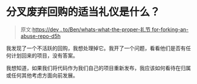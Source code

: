 # 分叉废弃回购的适当礼仪是什么？

> 原文:[https://dev . to/Ben/whats-what-the-proper-礼节 for-forking-an-abuse-repo-d5h](https://dev.to/ben/whats-the-proper-etiquette-for-forking-an-abandoned-repo-d5h)

我发现了一个不活跃的回购，我想处理掉它。我开了一个问题，看看他们是否有任何计划回来的项目，没有答案。

我想知道，如果我们将代码作为我们自己的项目重新发布，我应该如何看待在归属或任何其他考虑方面向前发展。